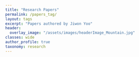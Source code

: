 ```yaml
---
title: "Research Papers"
permalink: /papers_tag/
layout: tags
excerpt: "Papers authored by Jiwon Yoo"
header:
  overlay_image: "/assets/images/headerImage_Mountain.jpg"
classes: wide
author_profile: true
taxonomy: research
---
```


